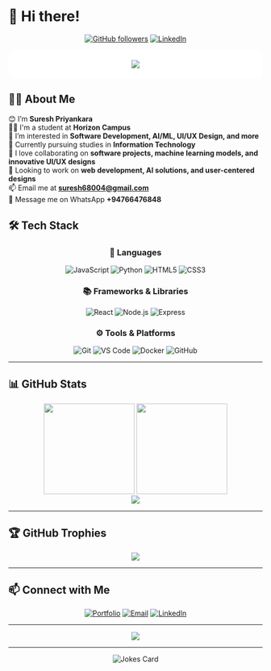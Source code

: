 # 👋 Hi there! 

<div align="center">
  
[![GitHub followers](https://img.shields.io/github/followers/SureshPriyankara9902?style=social)](https://github.com/SureshPriyankara9902)
[![LinkedIn](https://img.shields.io/badge/-LinkedIn-blue?style=flat-square&logo=linkedin)](www.linkedin.com/in/suresh-priyankara-753319284)

</div>

<div align="center" style="background-color: white; padding: 20px; border-radius: 10px;">
  <img src="https://readme-typing-svg.herokuapp.com?font=Fira+Code&duration=4000&weight=900&pause=1000&color=780c3b&background=FFFFFF&center=true&vCenter=true&width=800&lines=HI+I+am+Suresh+Priyankara;I+am+a+Web+Developer;I+like+Coding+and+Learning+New+Technologies!+💻">
</div>


## 👨‍💻 About Me

😊 I’m **Suresh Priyankara**  
👦🏻 I'm a student at **Horizon Campus**  
👀 I’m interested in **Software Development, AI/ML, UI/UX Design, and more**  
🌱 Currently pursuing studies in **Information Technology**  
🕺 I love collaborating on **software projects, machine learning models, and innovative UI/UX designs**  
💞️ Looking to work on **web development, AI solutions, and user-centered designs**  
📫 Email me at **suresh68004@gmail.com**   
💬 Message me on WhatsApp **+94766476848**




## 🛠️ Tech Stack

<div align="center">

### 🚀 Languages
![JavaScript](https://img.shields.io/badge/-JavaScript-F7DF1E?style=for-the-badge&logo=javascript&logoColor=black)
![Python](https://img.shields.io/badge/-Python-3776AB?style=for-the-badge&logo=python&logoColor=white)
![HTML5](https://img.shields.io/badge/-HTML5-E34F26?style=for-the-badge&logo=html5&logoColor=white)
![CSS3](https://img.shields.io/badge/-CSS3-1572B6?style=for-the-badge&logo=css3&logoColor=white)

### 📚 Frameworks & Libraries
![React](https://img.shields.io/badge/-React-61DAFB?style=for-the-badge&logo=react&logoColor=black)
![Node.js](https://img.shields.io/badge/-Node.js-339933?style=for-the-badge&logo=node.js&logoColor=white)
![Express](https://img.shields.io/badge/-Express-000000?style=for-the-badge&logo=express&logoColor=white)

### ⚙️ Tools & Platforms
![Git](https://img.shields.io/badge/-Git-F05032?style=for-the-badge&logo=git&logoColor=white)
![VS Code](https://img.shields.io/badge/-VS%20Code-007ACC?style=for-the-badge&logo=visual-studio-code&logoColor=white)
![Docker](https://img.shields.io/badge/-Docker-2496ED?style=for-the-badge&logo=docker&logoColor=white)
![GitHub](https://img.shields.io/badge/-GitHub-181717?style=for-the-badge&logo=github&logoColor=white)

</div>

---

## 📊 GitHub Stats

<div align="center">
  <img height="180em" src="https://github-readme-stats.vercel.app/api?username=SureshPriyankara9902&show_icons=true&theme=tokyonight&include_all_commits=true&count_private=true&hide=stars" />
  <img height="180em" src="https://github-readme-stats.vercel.app/api/top-langs/?username=SureshPriyankara9902&layout=compact&theme=tokyonight" />
</div>

<div align="center">
  <img src="https://streak-stats.demolab.com?user=SureshPriyankara9902&theme=tokyonight" />
</div>

---

## 🏆 GitHub Trophies
<div align="center"> <img src="https://github-profile-trophy.vercel.app/?username=SureshPriyankara9902&theme=synthwave&no-frame=true&margin-w=15" /> </div>

---


## 📫 Connect with Me

<div align="center">

[![Portfolio](https://img.shields.io/badge/-Portfolio-000000?style=for-the-badge&logo=firefox)](https://yourportfolio.com)
[![Email](https://img.shields.io/badge/-Email-D14836?style=for-the-badge&logo=gmail&logoColor=white)](mailto:suresh.priyankara@example.com)
[![LinkedIn](https://img.shields.io/badge/-LinkedIn-0077B5?style=for-the-badge&logo=linkedin&logoColor=white)](www.linkedin.com/in/suresh-priyankara-753319284)


</div>

---

<div align="center">
  <img src="https://komarev.com/ghpvc/?username=SureshPriyankara9902&color=blueviolet&style=flat-square&label=Profile+Views" />
</div>

---

<div align="center">
  <img src="https://readme-jokes.vercel.app/api?username=SureshPriyankara9902" alt="Jokes Card" />
</div>


